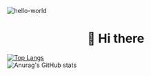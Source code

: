 ![hello-world](https://github.com/OOaikoOO/OOaikoOO/assets/158584440/e0bcfbeb-bdf8-4231-ac6f-d0447dd5094c)


<h1 align="center">👋 Hi there</h1>

[![Top Langs](https://github-readme-stats.vercel.app/api/top-langs/?username=OOaikoOO&theme=radical&layout=compact)](https://github.com/anuraghazra/github-readme-stats)</br>
![Anurag's GitHub stats](https://github-readme-stats.vercel.app/api?username=OOaikoOO&theme=radical)
